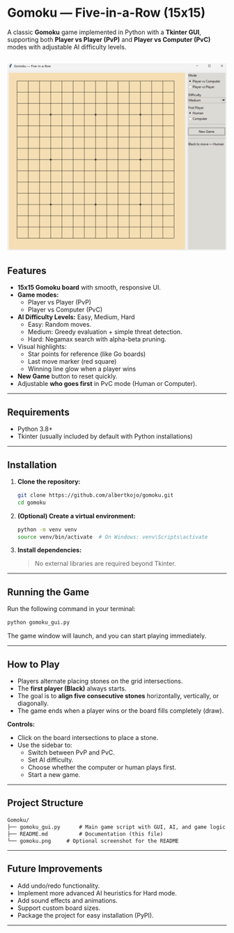 # Gomoku — Five-in-a-Row (15x15)

A classic **Gomoku** game implemented in Python with a **Tkinter GUI**, supporting both **Player vs Player (PvP)** and **Player vs Computer (PvC)** modes with adjustable AI difficulty levels.

![alt text](gomoku.png)
---

## Features
- **15x15 Gomoku board** with smooth, responsive UI.
- **Game modes:**
  - Player vs Player (PvP)
  - Player vs Computer (PvC)
- **AI Difficulty Levels:** Easy, Medium, Hard
  - Easy: Random moves.
  - Medium: Greedy evaluation + simple threat detection.
  - Hard: Negamax search with alpha-beta pruning.
- Visual highlights:
  - Star points for reference (like Go boards)
  - Last move marker (red square)
  - Winning line glow when a player wins
- **New Game** button to reset quickly.
- Adjustable **who goes first** in PvC mode (Human or Computer).

---

## Requirements
- Python 3.8+
- Tkinter (usually included by default with Python installations)

---

## Installation
1. **Clone the repository:**
   ```bash
   git clone https://github.com/albertkojo/gomoku.git
   cd gomoku
   ```

2. **(Optional) Create a virtual environment:**
   ```bash
   python -m venv venv
   source venv/bin/activate  # On Windows: venv\Scripts\activate
   ```

3. **Install dependencies:**
   > No external libraries are required beyond Tkinter.

---

## Running the Game
Run the following command in your terminal:
```bash
python gomoku_gui.py
```

The game window will launch, and you can start playing immediately.

---

## How to Play
- Players alternate placing stones on the grid intersections.
- The **first player (Black)** always starts.
- The goal is to **align five consecutive stones** horizontally, vertically, or diagonally.
- The game ends when a player wins or the board fills completely (draw).

**Controls:**
- Click on the board intersections to place a stone.
- Use the sidebar to:
  - Switch between PvP and PvC.
  - Set AI difficulty.
  - Choose whether the computer or human plays first.
  - Start a new game.

---

## Project Structure
```
Gomoku/
├── gomoku_gui.py      # Main game script with GUI, AI, and game logic
├── README.md          # Documentation (this file)
└── gomoku.png     # Optional screenshot for the README
```

---

## Future Improvements
- Add undo/redo functionality.
- Implement more advanced AI heuristics for Hard mode.
- Add sound effects and animations.
- Support custom board sizes.
- Package the project for easy installation (PyPI).

---

